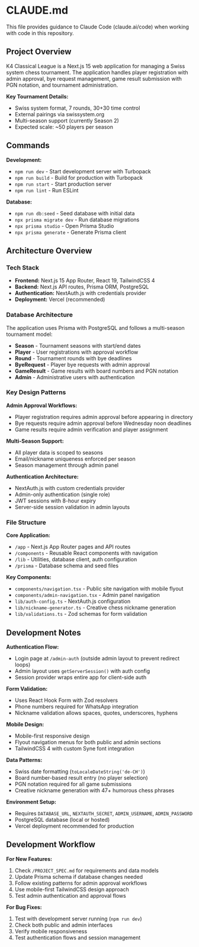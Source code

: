 # CLAUDE.md

This file provides guidance to Claude Code (claude.ai/code) when working with code in this repository.

## Project Overview

K4 Classical League is a Next.js 15 web application for managing a Swiss system chess tournament. The application handles player registration with admin approval, bye request management, game result submission with PGN notation, and tournament administration.

**Key Tournament Details:**
- Swiss system format, 7 rounds, 30+30 time control
- External pairings via swissystem.org
- Multi-season support (currently Season 2)
- Expected scale: ~50 players per season

## Commands

**Development:**
- `npm run dev` - Start development server with Turbopack
- `npm run build` - Build for production with Turbopack
- `npm run start` - Start production server
- `npm run lint` - Run ESLint

**Database:**
- `npm run db:seed` - Seed database with initial data
- `npx prisma migrate dev` - Run database migrations
- `npx prisma studio` - Open Prisma Studio
- `npx prisma generate` - Generate Prisma client

## Architecture Overview

### Tech Stack
- **Frontend:** Next.js 15 App Router, React 19, TailwindCSS 4
- **Backend:** Next.js API routes, Prisma ORM, PostgreSQL
- **Authentication:** NextAuth.js with credentials provider
- **Deployment:** Vercel (recommended)

### Database Architecture
The application uses Prisma with PostgreSQL and follows a multi-season tournament model:

- **Season** - Tournament seasons with start/end dates
- **Player** - User registrations with approval workflow  
- **Round** - Tournament rounds with bye deadlines
- **ByeRequest** - Player bye requests with admin approval
- **GameResult** - Game results with board numbers and PGN notation
- **Admin** - Administrative users with authentication

### Key Design Patterns

**Admin Approval Workflows:**
- Player registration requires admin approval before appearing in directory
- Bye requests require admin approval before Wednesday noon deadlines
- Game results require admin verification and player assignment

**Multi-Season Support:**
- All player data is scoped to seasons
- Email/nickname uniqueness enforced per season
- Season management through admin panel

**Authentication Architecture:**
- NextAuth.js with custom credentials provider
- Admin-only authentication (single role)
- JWT sessions with 8-hour expiry
- Server-side session validation in admin layouts

### File Structure

**Core Application:**
- `/app` - Next.js App Router pages and API routes
- `/components` - Reusable React components with navigation
- `/lib` - Utilities, database client, auth configuration
- `/prisma` - Database schema and seed files

**Key Components:**
- `components/navigation.tsx` - Public site navigation with mobile flyout
- `components/admin-navigation.tsx` - Admin panel navigation
- `lib/auth-config.ts` - NextAuth.js configuration
- `lib/nickname-generator.ts` - Creative chess nickname generation
- `lib/validations.ts` - Zod schemas for form validation

## Development Notes

**Authentication Flow:**
- Login page at `/admin-auth` (outside admin layout to prevent redirect loops)
- Admin layout uses `getServerSession()` with auth config
- Session provider wraps entire app for client-side auth

**Form Validation:**
- Uses React Hook Form with Zod resolvers
- Phone numbers required for WhatsApp integration
- Nickname validation allows spaces, quotes, underscores, hyphens

**Mobile Design:**
- Mobile-first responsive design
- Flyout navigation menus for both public and admin sections
- TailwindCSS 4 with custom Syne font integration

**Data Patterns:**
- Swiss date formatting (`toLocaleDateString('de-CH')`) 
- Board number-based result entry (no player selection)
- PGN notation required for all game submissions
- Creative nickname generation with 47+ humorous chess phrases

**Environment Setup:**
- Requires `DATABASE_URL`, `NEXTAUTH_SECRET`, `ADMIN_USERNAME`, `ADMIN_PASSWORD`
- PostgreSQL database (local or hosted)
- Vercel deployment recommended for production

## Development Workflow

**For New Features:**
1. Check `/PROJECT_SPEC.md` for requirements and data models
2. Update Prisma schema if database changes needed
3. Follow existing patterns for admin approval workflows
4. Use mobile-first TailwindCSS design approach
5. Test admin authentication and approval flows

**For Bug Fixes:**
1. Test with development server running (`npm run dev`)
2. Check both public and admin interfaces
3. Verify mobile responsiveness
4. Test authentication flows and session management